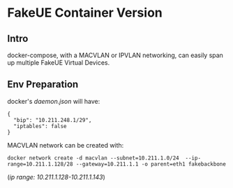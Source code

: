 # FakeUE Container Version

## Intro
docker-compose, with a MACVLAN or IPVLAN networking, can easily span up multiple FakeUE Virtual Devices.

## Env Preparation
docker's *daemon.json* will have:
```
{
  "bip": "10.211.248.1/29",
  "iptables": false
}
```

MACVLAN network can be created with:
```
docker network create -d macvlan --subnet=10.211.1.0/24  --ip-range=10.211.1.128/28 --gateway=10.211.1.1 -o parent=eth1 fakebackbone
```
(*ip range: 10.211.1.128-10.211.1.143*)
